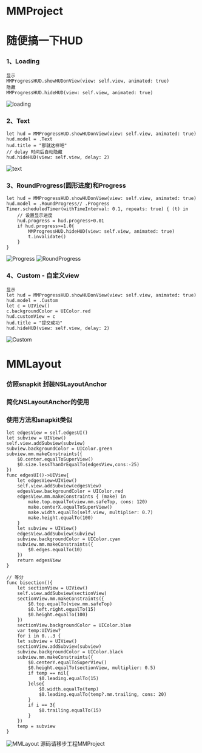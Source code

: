 # MMProject
# 随便搞一下HUD
### 1、Loading
```
显示
MMProgressHUD.showHUDonView(view: self.view, animated: true)  
隐藏
MMProgressHUD.hideHUD(view: self.view, animated: true)   
```
![loading](http://honchuang.cn/attachment/20200518/63d4c599e4474979aae100787031d1b3.png)
### 2、Text
```
let hud = MMProgressHUD.showHUDonView(view: self.view, animated: true)  
hud.model = .Text
hud.title = "那就这样吧"
// delay 时间后自动隐藏
hud.hideHUD(view: self.view, delay: 2)
```
![text](http://honchuang.cn/attachment/20200518/9bf22848988d470393d4c2d05341d00c.png)
### 3、RoundProgress(圆形进度)和Progress
```
let hud = MMProgressHUD.showHUDonView(view: self.view, animated: true)  
hud.model = .RoundProgress// .Progress
Timer.scheduledTimer(withTimeInterval: 0.1, repeats: true) { (t) in
    // 设置显示进度
    hud.progress = hud.progress+0.01
    if hud.progress>=1.0{
        MMProgressHUD.hideHUD(view: self.view, animated: true)
        t.invalidate()
    }
}
```
![Progress](http://honchuang.cn/attachment/20200518/6cd4474773f148f9b4185a20bbbf6baa.png)
![RoundProgress](http://honchuang.cn/attachment/20200518/9ea34e4dd2cd4e11868b5c70cade87e6.png)

### 4、Custom - 自定义view
```
显示
let hud = MMProgressHUD.showHUDonView(view: self.view, animated: true)  
hud.model = .Custom
let c = UIView()
c.backgroundColor = UIColor.red
hud.customView = c 
hud.title = "提交成功"
hud.hideHUD(view: self.view, delay: 2)
```
![Custom](http://honchuang.cn/attachment/20200518/781de794c59849429db2680c1965d3bf.png)
# MMLayout
### 仿照snapkit 封装NSLayoutAnchor 
### 简化NSLayoutAnchor的使用
### 使用方法和snapkit类似
```
let edgesView = self.edgesUI()
let subview = UIView()
self.view.addSubview(subview)
subview.backgroundColor = UIColor.green
subview.mm.makeConstraints({
    $0.center.equalToSuperView()
    $0.size.lessThanOrEqualTo(edgesView,cons:-25)
})
func edgesUI()->UIView{
    let edgesView=UIView()
    self.view.addSubview(edgesView)
    edgesView.backgroundColor = UIColor.red
    edgesView.mm.makeConstraints { (make) in
        make.top.equalTo(view.mm.safeTop, cons: 120)
        make.centerX.equalToSuperView()
        make.width.equalTo(self.view, multiplier: 0.7)
        make.height.equalTo(100)
    }
    let subview = UIView()
    edgesView.addSubview(subview)
    subview.backgroundColor = UIColor.cyan
    subview.mm.makeConstraints({
        $0.edges.equalTo(10)
    })
    return edgesView
}

// 等分
func bisection(){
    let sectionView = UIView()
    self.view.addSubview(sectionView)
    sectionView.mm.makeConstraints({
        $0.top.equalTo(view.mm.safeTop)
        $0.left.right.equalTo(15)
        $0.height.equalTo(100)
    })
    sectionView.backgroundColor = UIColor.blue
    var temp:UIView?
    for i in 0...3 {
    let subview = UIView()
    sectionView.addSubview(subview)
    subview.backgroundColor = UIColor.black
    subview.mm.makeConstraints({
        $0.centerY.equalToSuperView()
        $0.height.equalTo(sectionView, multiplier: 0.5)
        if temp == nil{
            $0.leading.equalTo(15)
        }else{
            $0.width.equalTo(temp)
            $0.leading.equalTo(temp?.mm.trailing, cons: 20)
        }
        if i == 3{
            $0.trailing.equalTo(15)
        }
    })
    temp = subview
}
```
![MMLayout](http://honchuang.cn/attachment/20200518/a04ae9293bb54896aef66bb40cb778c2.png)
源码请移步工程MMProject
